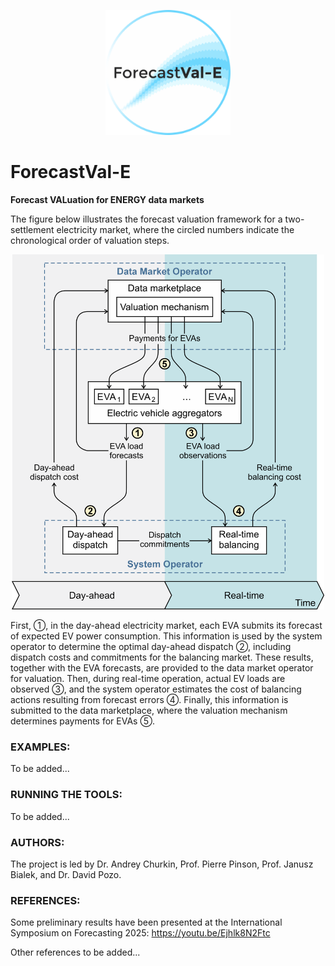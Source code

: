 <p align="center">
  <img src="ForecastVal-E_logo_v1.png" alt="ForecastVal-E_logo" width="200"/>
</p>

# ForecastVal-E
**Forecast VALuation for ENERGY data markets**

The figure below illustrates the forecast valuation framework for a two-settlement electricity market, where the circled numbers indicate the chronological order of valuation steps.

<p align="center">
<img src="forecast_valuation_framework.png" alt="Framework" width="500">
</p>

First, ①, in the day-ahead electricity market, each EVA submits its forecast of expected EV power consumption. This information is used by the system operator to determine the optimal day-ahead dispatch ②, including dispatch costs and commitments for the balancing market. These results, together with the EVA forecasts, are provided to the data market operator for valuation. Then, during real-time operation, actual EV loads are observed ③, and the system operator estimates the cost of balancing actions resulting from forecast errors ④. Finally, this information is submitted to the data marketplace, where the valuation mechanism determines payments for EVAs ⑤.

### EXAMPLES:
To be added...

### RUNNING THE TOOLS:
To be added...

### AUTHORS:
The project is led by Dr. Andrey Churkin, Prof. Pierre Pinson, Prof. Janusz Bialek, and Dr. David Pozo.

### REFERENCES:
Some preliminary results have been presented at the International Symposium on Forecasting 2025: https://youtu.be/Ejhlk8N2Ftc

Other references to be added...
